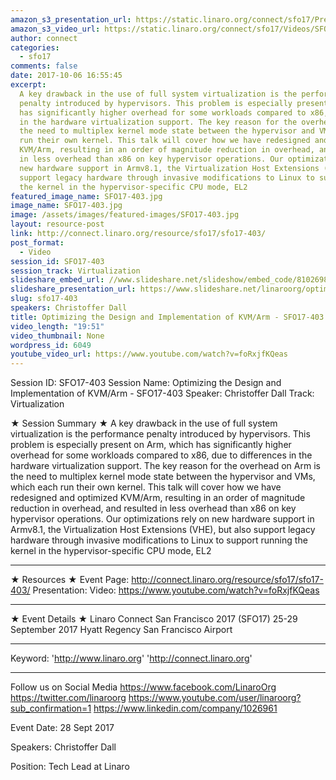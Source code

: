 ```yaml
---
amazon_s3_presentation_url: https://static.linaro.org/connect/sfo17/Presentations/SFO17-403%20Optimizing%20the%20Design%20and%20Implementation%20of%20KVM_ARM.pdf
amazon_s3_video_url: https://static.linaro.org/connect/sfo17/Videos/SFO17-403%20-%20Optimizing%20the%20Design%20and%20Implementation%20of%20KVM-ARM.mp4
author: connect
categories:
  - sfo17
comments: false
date: 2017-10-06 16:55:45
excerpt:
  A key drawback in the use of full system virtualization is the performance
  penalty introduced by hypervisors. This problem is especially present on Arm, which
  has significantly higher overhead for some workloads compared to x86, due to differences
  in the hardware virtualization support. The key reason for the overhead on Arm is
  the need to multiplex kernel mode state between the hypervisor and VMs, which each
  run their own kernel. This talk will cover how we have redesigned and optimized
  KVM/Arm, resulting in an order of magnitude reduction in overhead, and resulted
  in less overhead than x86 on key hypervisor operations. Our optimizations rely on
  new hardware support in Armv8.1, the Virtualization Host Extensions (VHE), but also
  support legacy hardware through invasive modifications to Linux to support running
  the kernel in the hypervisor-specific CPU mode, EL2
featured_image_name: SFO17-403.jpg
image_name: SFO17-403.jpg
image: /assets/images/featured-images/SFO17-403.jpg
layout: resource-post
link: http://connect.linaro.org/resource/sfo17/sfo17-403/
post_format:
  - Video
session_id: SFO17-403
session_track: Virtualization
slideshare_embed_url: //www.slideshare.net/slideshow/embed_code/81026985
slideshare_presentation_url: https://www.slideshare.net/linaroorg/optimizing-the-design-and-implementation-of-kvmarm-sfo17403-81026985
slug: sfo17-403
speakers: Christoffer Dall
title: Optimizing the Design and Implementation of KVM/Arm - SFO17-403
video_length: "19:51"
video_thumbnail: None
wordpress_id: 6049
youtube_video_url: https://www.youtube.com/watch?v=foRxjfKQeas
---
```


Session ID: SFO17-403
Session Name: Optimizing the Design and Implementation of KVM/Arm - SFO17-403
Speaker: Christoffer Dall
Track: Virtualization

★ Session Summary ★
A key drawback in the use of full system virtualization is the performance penalty introduced by hypervisors. This problem is especially present on Arm, which has significantly higher overhead for some workloads compared to x86, due to differences in the hardware virtualization support. The key reason for the overhead on Arm is the need to multiplex kernel mode state between the hypervisor and VMs, which each run their own kernel. This talk will cover how we have redesigned and optimized KVM/Arm, resulting in an order of magnitude reduction in overhead, and resulted in less overhead than x86 on key hypervisor operations. Our optimizations rely on new hardware support in Armv8.1, the Virtualization Host Extensions (VHE), but also support legacy hardware through invasive modifications to Linux to support running the kernel in the hypervisor-specific CPU mode, EL2

---

★ Resources ★
Event Page: http://connect.linaro.org/resource/sfo17/sfo17-403/
Presentation:
Video: https://www.youtube.com/watch?v=foRxjfKQeas

---

★ Event Details ★
Linaro Connect San Francisco 2017 (SFO17)
25-29 September 2017
Hyatt Regency San Francisco Airport

---

Keyword:
'http://www.linaro.org'
'http://connect.linaro.org'

---

Follow us on Social Media
https://www.facebook.com/LinaroOrg
https://twitter.com/linaroorg
https://www.youtube.com/user/linaroorg?sub_confirmation=1
https://www.linkedin.com/company/1026961

Event Date: 28 Sept 2017

Speakers: Christoffer Dall

Position: Tech Lead at Linaro
